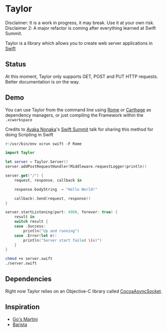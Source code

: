 Taylor
======

Disclaimer: It is a work in progress, it may break. Use it at your own risk.
Disclaimer 2: A major refactor is coming after everything learned at Swift Summit.

Taylor is a library which allows you to create web server applications in [Swift](https://developer.apple.com/swift/)

## Status

At this moment, Taylor only supports GET, POST and PUT HTTP requests.
Better documentation is on the way.

## Demo

You can use Taylor from the command line using [Rome](https://github.com/neonichu/Rome) or [Carthage](https://github.com/Carthage/Carthage) as dependency managers, or just compiling the Framework within the `.xcworkspace`

Credits to [Ayaka Nonaka](https://twitter.com/ayanonagon)'s [Swift Summit](http://swiftsummit.com) talk for sharing this method for doing Scripting in Swift

```.swift
#!/usr/bin/env xcrun swift -F Rome

import Taylor

let server = Taylor.Server()
server.addPostRequestHandler(Middleware.requestLogger(println))

server.get("/") {
    request, response, callback in

    response.bodyString  = "Hello World!"

    callback(.Send(request, response))
}

server.startListening(port: 4000, forever: true) {
    result in
    switch result {
    case .Success:
        println("Up and running")
    case .Error(let e):
        println("Server start failed \(e)")
    }
}
```

```.sh
chmod +x server.swift
./server.swift
```

## Dependencies

Right now Taylor relies on an Objective-C library called [CocoaAsyncSocket](https://github.com/robbiehanson/CocoaAsyncSocket/).

## Inspiration

* [Go's Martini](https://github.com/go-martini/martini)
* [Barista](https://github.com/SteveStreza/barista)

